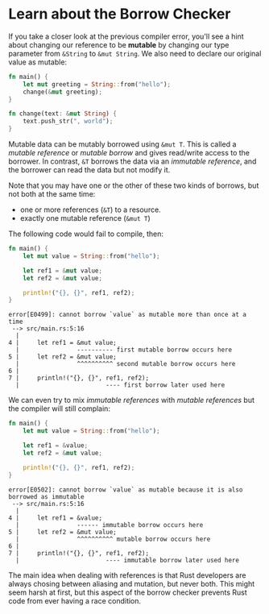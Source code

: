 # Learn about the Borrow Checker

If you take a closer look at the previous compiler error, you'll see a hint about changing our
reference to be **mutable** by changing our type parameter from `&String` to `&mut String`. We also
need to declare our original value as mutable:

```rust
fn main() {
    let mut greeting = String::from("hello");
    change(&mut greeting);
}

fn change(text: &mut String) {
    text.push_str(", world");
}
```

Mutable data can be mutably borrowed using `&mut T`. This is called a *mutable reference* or
*mutable borrow* and gives read/write access to the borrower. In contrast, `&T` borrows the data via
an *immutable reference*, and the borrower can read the data but not modify it.

Note that you may have one or the other of these two kinds of borrows, but not both at the same
time:
- one or more references (`&T`) to a resource.
- exactly one mutable reference (`&mut T`)

The following code would fail to compile, then:

```rust
fn main() {
    let mut value = String::from("hello");

    let ref1 = &mut value;
    let ref2 = &mut value;

    println!("{}, {}", ref1, ref2);
}

```

    error[E0499]: cannot borrow `value` as mutable more than once at a time
     --> src/main.rs:5:16
      |
    4 |     let ref1 = &mut value;
      |                ---------- first mutable borrow occurs here
    5 |     let ref2 = &mut value;
      |                ^^^^^^^^^^ second mutable borrow occurs here
    6 |
    7 |     println!("{}, {}", ref1, ref2);
      |                        ---- first borrow later used here

We can even try to mix *immutable references* with *mutable references* but the compiler will still
complain:

```rust
fn main() {
    let mut value = String::from("hello");

    let ref1 = &value;
    let ref2 = &mut value;

    println!("{}, {}", ref1, ref2);
}
```

    error[E0502]: cannot borrow `value` as mutable because it is also borrowed as immutable
     --> src/main.rs:5:16
      |
    4 |     let ref1 = &value;
      |                ------ immutable borrow occurs here
    5 |     let ref2 = &mut value;
      |                ^^^^^^^^^^ mutable borrow occurs here
    6 |
    7 |     println!("{}, {}", ref1, ref2);
      |                        ---- immutable borrow later used here

The main idea when dealing with references is that Rust developers are always chosing between
aliasing and mutation, but never both. This might seem harsh at first, but this aspect of the borrow
checker prevents Rust code from ever having a race condition.
